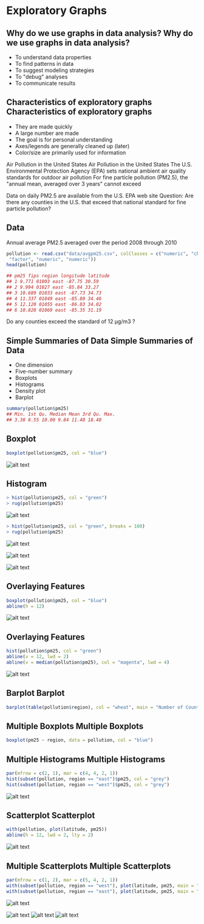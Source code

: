 Exploratory Graphs 
===========


Why do we use graphs in data analysis? Why do we use graphs in data analysis?
----

* To understand data properties
* To find patterns in data
* To suggest modeling strategies
* To "debug" analyses
* To communicate results

Characteristics of exploratory graphs Characteristics of exploratory graphs
---
* They are made quickly
* A large number are made
* The goal is for personal understanding
* Axes/legends are generally cleaned up (later)
* Color/size are primarily used for information

Air Pollution in the United States Air Pollution in the United States
The U.S. Environmental Protection Agency (EPA) sets national ambient air quality standards for
outdoor air pollution
For fine particle pollution (PM2.5), the "annual mean, averaged over 3 years" cannot exceed

Data on daily PM2.5 are available from the U.S. EPA web site
Question: Are there any counties in the U.S. that exceed that national standard for fine particle
pollution?

Data
---


Annual average PM2.5 averaged over the period 2008 through 2010

```r
pollution <- read.csv("data/avgpm25.csv", colClasses = c("numeric", "character",
 "factor", "numeric", "numeric"))
head(pollution)

## pm25 fips region longitude latitude
## 1 9.771 01003 east -87.75 30.59
## 2 9.994 01027 east -85.84 33.27
## 3 10.689 01033 east -87.73 34.73
## 4 11.337 01049 east -85.80 34.46
## 5 12.120 01055 east -86.03 34.02
## 6 10.828 01069 east -85.35 31.19

``` 


Do any counties exceed the standard of 12 μg/m3 ?

Simple Summaries of Data Simple Summaries of Data
----

* One dimension
* Five-number summary
* Boxplots
* Histograms
* Density plot
* Barplot

```r
summary(pollution$pm25)
## Min. 1st Qu. Median Mean 3rd Qu. Max.
## 3.38 8.55 10.00 9.84 11.40 18.40
``` 

Boxplot 
----
```r
boxplot(pollution$pm25, col = "blue")
```

![alt text](Rplot.png)

Histogram
----
```r
> hist(pollution$pm25, col = "green")
> rug(pollution$pm25)

```

![alt text](Rplot01.png)

```r
> hist(pollution$pm25, col = "green", breaks = 100)
> rug(pollution$pm25)
```

![alt text](Rplot02.png)

![alt text](Rplot03.png)

![alt text](Rplot04.png)

Overlaying Features
----
```r
boxplot(pollution$pm25, col = "blue")
abline(h = 12)
```
![alt text](Rplot05.png)

Overlaying Features 
----

```r
hist(pollution$pm25, col = "green")
abline(v = 12, lwd = 2)
abline(v = median(pollution$pm25), col = "magenta", lwd = 4)
```

![alt text](Rplot06.png)

Barplot Barplot
----
```r
barplot(table(pollution$region), col = "wheat", main = "Number of Counties in Each Region")
```



Multiple Boxplots Multiple Boxplots
----
```r
boxplot(pm25 ~ region, data = pollution, col = "blue")
```


Multiple Histograms Multiple Histograms
----
```r
par(mfrow = c(2, 1), mar = c(4, 4, 2, 1))
hist(subset(pollution, region == "east")$pm25, col = "grey")
hist(subset(pollution, region == "west")$pm25, col = "grey")
```
![alt text](Rplot07.png)


Scatterplot Scatterplot
----
```r
with(pollution, plot(latitude, pm25))
abline(h = 12, lwd = 2, lty = 2)
```
![alt text](Rplot08.png)

Multiple Scatterplots Multiple Scatterplots
----
```r
par(mfrow = c(1, 2), mar = c(5, 4, 2, 1))
with(subset(pollution, region == "west"), plot(latitude, pm25, main = "West"))
with(subset(pollution, region == "east"), plot(latitude, pm25, main = "East"))
```

![alt text](Rplot09.png)

![alt text](Rplot10.png)
![alt text](Rplot11.png)
![alt text](Rplot12.png)
